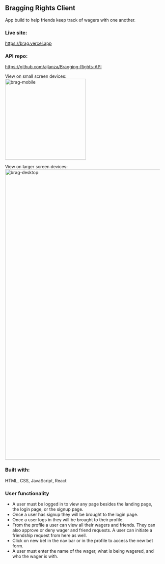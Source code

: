 ## Bragging Rights Client  

App build to help friends keep track of wagers with one another.

### Live site:  
https://brag.vercel.app

### API repo:  
https://github.com/ajlanza/Bragging-Rights-API

View on small screen devices:  
<img width="263" alt="brag-mobile" src="https://user-images.githubusercontent.com/61472953/96936831-cb181300-1494-11eb-879f-0aa0212925d1.PNG">

View on larger screen devices:
<img width="945" alt="brag-desktop" src="https://user-images.githubusercontent.com/61472953/96936948-0fa3ae80-1495-11eb-9691-29c6d850982b.PNG">

### Built with:  
HTML, CSS, JavaScript, React

### User functionality

* A user must be logged in to view any page besides the landing page, the login page, or the signup page.
* Once a user has signup they will be brought to the login page.
* Once a user logs in they will be brought to their profile.
* From the profile a user can view all their wagers and friends. They can also approve or deny wager and friend requests. A user can initiate a friendship request from here as well.
* Click on new bet in the nav bar or in the profile to access the new bet form.
* A user must enter the name of the wager, what is being wagered, and who the wager is with.